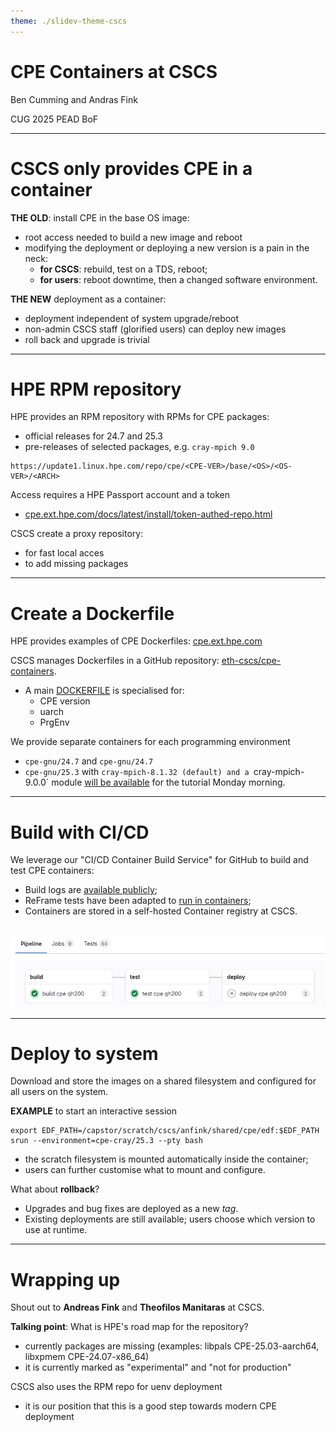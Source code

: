 ```yaml
---
theme: ./slidev-theme-cscs
---
```


# CPE Containers at CSCS

Ben Cumming and Andras Fink

CUG 2025 PEAD BoF

---

# CSCS only provides CPE in a container

**THE OLD**: install CPE in the base OS image:
* root access needed to build a new image and reboot
* modifying the deployment or deploying a new version is a pain in the neck:
    * **for CSCS**: rebuild, test on a TDS, reboot;
    * **for users**: reboot downtime, then a changed software environment.

**THE NEW** deployment as a container:
* deployment independent of system upgrade/reboot
* non-admin CSCS staff (glorified users) can deploy new images
* roll back and upgrade is trivial

---

# HPE RPM repository

HPE provides an RPM repository with RPMs for CPE packages:
* official releases for 24.7 and 25.3
* pre-releases of selected packages, e.g. `cray-mpich 9.0`

```
https://update1.linux.hpe.com/repo/cpe/<CPE-VER>/base/<OS>/<OS-VER>/<ARCH>
```

Access requires a HPE Passport account and a token
* [cpe.ext.hpe.com/docs/latest/install/token-authed-repo.html](https://cpe.ext.hpe.com/docs/latest/install/token-authed-repo.html)

CSCS create a proxy repository:
* for fast local acces
* to add missing packages

---

# Create a Dockerfile

HPE provides examples of CPE Dockerfiles: [cpe.ext.hpe.com](https://cpe.ext.hpe.com/docs/latest/install/installation-guidance-container.html)

CSCS manages Dockerfiles in a GitHub repository: [eth-cscs/cpe-containers](https://github.com/eth-cscs/cpe-containers).

* A main [DOCKERFILE](https://github.com/eth-cscs/cpe-containers/blob/main/Dockerfile) is specialised for:
    * CPE version
    * uarch
    * PrgEnv

We provide separate containers for each programming environment
* `cpe-gnu/24.7` and `cpe-gnu/24.7`
* `cpe-gnu/25.3` with `cray-mpich-8.1.32 (default) and a `cray-mpich-9.0.0` module [will be available](https://github.com/eth-cscs/cpe-containers/pull/4) for the tutorial Monday morning.

---

# Build with CI/CD

We leverage our "CI/CD Container Build Service" for GitHub to build and test CPE containers:

* Build logs are [available publicly](https://gitlab.com/cscs-ci/ci-testing/webhook-ci/mirrors/2669120559805972/3219555857501655/-/jobs/9450233771);
* ReFrame tests have been adapted to [run in containers](https://gitlab.com/cscs-ci/ci-testing/webhook-ci/mirrors/2669120559805972/3219555857501655/-/jobs/9435146510);
* Containers are stored in a self-hosted Container registry at CSCS.

<br>

<img src="./images/pipeline.png" class="h-50" alt="Alt text for the image">

---

# Deploy to system

Download and store the images on a shared filesystem and configured for all users on the system.

**EXAMPLE** to start an interactive session
```
export EDF_PATH=/capstor/scratch/cscs/anfink/shared/cpe/edf:$EDF_PATH
srun --environment=cpe-cray/25.3 --pty bash
```

* the scratch filesystem is mounted automatically inside the container;
* users can further customise what to mount and configure.

What about **rollback**?
* Upgrades and bug fixes are deployed as a new *tag*.
* Existing deployments are still available; users choose which version to use at runtime.

---

# Wrapping up

Shout out to **Andreas Fink** and **Theofilos Manitaras** at CSCS.

**Talking point**: What is HPE's road map for the repository?
* currently packages are missing (examples: libpals CPE-25.03-aarch64, libxpmem CPE-24.07-x86_64)
* it is currently marked as "experimental" and "not for production"

CSCS also uses the RPM repo for uenv deployment
* it is our position that this is a good step towards modern CPE deployment


